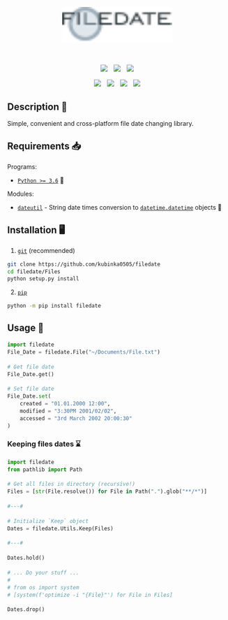 <p align=center><img src=https://raw.githubusercontent.com/kubinka0505/filedate/master/Documents/Pictures/filedate.svg width=50%></p>
　
<p align=center><href=http://github.com/kubinka0505/filedate/releases/><img src=https://img.shields.io/github/v/release/kubinka0505/filedate?style=for-the-badge></a>　<a href=http://github.com/kubinka0505/filedate/commit><img src=https://img.shields.io/github/last-commit/kubinka0505/filedate?style=for-the-badge></a>　<a href=http://github.com/kubinka0505/filedate/blob/master/License.txt><img src=https://img.shields.io/github/license/kubinka0505/filedate?logo=readthedocs&color=red&logoColor=white&style=for-the-badge></a></p>

<p align=center><img src=https://img.shields.io/tokei/lines/github/kubinka0505/filedate?style=for-the-badge>　<img src=https://img.shields.io/github/languages/code-size/kubinka0505/filedate?style=for-the-badge>　<img src=https://img.shields.io/codeclimate/maintainability/kubinka0505/filedate?logo=code-climate&style=for-the-badge>　<img src=https://img.shields.io/codacy/grade/c8aeb5f42a38414da83d4156b546a4d1?logo=codacy&style=for-the-badge></p>

## Description 📝
Simple, convenient and cross-platform file date changing library.

## Requirements 📥
Programs:
- [`Python >= 3.6`](http://www.python.org/downloads) 🐍

Modules:
- [`dateutil`](https://github.com/dateutil/dateutil) - String date times conversion to [`datetime.datetime`](https://docs.python.org/3/library/datetime.html#datetime.datetime) objects 📅

## Installation 🖥️

1. [`git`](https://git-scm.com) (recommended)
```bash
git clone https://github.com/kubinka0505/filedate
cd filedate/Files
python setup.py install
```

2. [`pip`](https://pypi.org/project/pip)
```bash
python -m pip install filedate
```
 
## Usage 📝

```python
import filedate
File_Date = filedate.File("~/Documents/File.txt")

# Get file date
File_Date.get()

# Set file date
File_Date.set(
	created = "01.01.2000 12:00",
	modified = "3:30PM 2001/02/02",
	accessed = "3rd March 2002 20:00:30"
)
```

### **Keeping files dates** ⌛
```python
import filedate
from pathlib import Path

# Get all files in directory (recursive!)
Files = [str(File.resolve()) for File in Path(".").glob("**/*")]

#---#

# Initialize `Keep` object
Dates = filedate.Utils.Keep(Files)

#---#

Dates.hold()

# ... Do your stuff ...
#
# from os import system
# [system(f'optimize -i "{File}"') for File in Files]

Dates.drop()
```